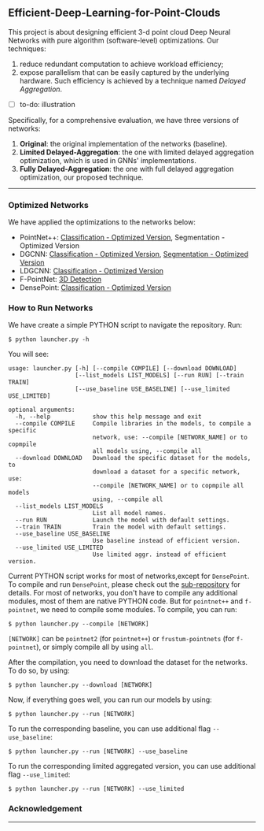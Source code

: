 ## Efficient-Deep-Learning-for-Point-Clouds
This project is about designing efficient 3-d point cloud Deep Neural Networks with pure algorithm (software-level) optimizations. Our techniques: 
1. reduce redundant computation to achieve workload efficiency; 
2. expose parallelism that can be easily captured by the underlying hardware.
Such efficiency is achieved by a technique named *Delayed Aggregation*.
- [ ] to-do: illustration

Specifically, for a comprehensive evaluation, we have three versions of networks: 
1. **Original**: the original implementation of the networks (baseline).
2. **Limited Delayed-Aggregation**: the one with limited delayed aggregation optimization, which is used in GNNs' implementations.
3. **Fully Delayed-Aggregation**: the one with full delayed aggregation optimization, our proposed technique.

------------------

### Optimized Networks
We have applied the optimizations to the networks below:

- PointNet++: [Classification - Optimized Version](https://github.com/horizon-research/Efficient-Deep-Learning-for-Point-Clouds/tree/master/Networks/pointnet2), Segmentation - Optimized Version
- DGCNN: [Classification - Optimized Version](https://github.com/horizon-research/Efficient-Deep-Learning-for-Point-Clouds/tree/master/Networks/dgcnn), [Segmentation - Optimized Version](https://github.com/horizon-research/Efficient-Deep-Learning-for-Point-Clouds/tree/master/Networks/dgcnn/part_seg)
- LDGCNN: [Classification - Optimized Version](https://github.com/horizon-research/Efficient-Deep-Learning-for-Point-Clouds/tree/master/Networks/ldgcnn)
- F-PointNet: [3D Detection](https://github.com/horizon-research/Efficient-Deep-Learning-for-Point-Clouds/tree/master/Networks/frustum-pointnets)
- DensePoint: [Classification - Optimized Version](https://github.com/horizon-research/Efficient-Deep-Learning-for-Point-Clouds/tree/master/Networks/DensePoint)

### How to Run Networks
We have create a simple PYTHON script to navigate the repository. Run:
```
$ python launcher.py -h
```
You will see:
```                    
usage: launcher.py [-h] [--compile COMPILE] [--download DOWNLOAD]
                   [--list_models LIST_MODELS] [--run RUN] [--train TRAIN]
                   [--use_baseline USE_BASELINE] [--use_limited USE_LIMITED]

optional arguments:
  -h, --help            show this help message and exit
  --compile COMPILE     Compile libraries in the models, to compile a specific
                        network, use: --compile [NETWORK_NAME] or to copmpile
                        all models using, --compile all
  --download DOWNLOAD   Download the specific dataset for the models, to
                        download a dataset for a specific network, use:
                        --compile [NETWORK_NAME] or to copmpile all models
                        using, --compile all
  --list_models LIST_MODELS
                        List all model names.
  --run RUN             Launch the model with default settings.
  --train TRAIN         Train the model with default settings.
  --use_baseline USE_BASELINE
                        Use baseline instead of efficient version.
  --use_limited USE_LIMITED
                        Use limited aggr. instead of efficient version.
```
Current PYTHON script works for most of networks,except for `DensePoint`. To compile and run `DensePoint`, please check out the [sub-repository](https://github.com/horizon-research/Efficient-Deep-Learning-for-Point-Clouds/tree/master/Networks/DensePoint) for details.  For most of networks, you don't have to compile any additional modules, most of them are native PYTHON code. But for `pointnet++` and `f-pointnet`, we need to compile some modules. To compile, you can run:
```
$ python launcher.py --compile [NETWORK]
```
`[NETWORK]` can be `pointnet2` (for `pointnet++`) or `frustum-pointnets` (for `f-pointnet`), or simply compile all by using `all`.

After the compilation, you need to download the dataset for the networks. To do so, by using:
```
$ python launcher.py --download [NETWORK]
```

Now, if everything goes well, you can run our models by using:
```
$ python launcher.py --run [NETWORK]
```
To run the corresponding baseline, you can use additional flag `--use_baseline`:
```
$ python launcher.py --run [NETWORK] --use_baseline
```
To run the corresponding limited aggregated version, you can use additional flag `--use_limited`:
```
$ python launcher.py --run [NETWORK] --use_limited
```


### Acknowledgement ###
------------------
